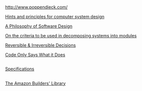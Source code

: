 http://www.poppendieck.com/

[Hints and principles for computer system design](https://www.microsoft.com/en-us/research/uploads/prod/2019/09/Hints-137-short.pdf)

[A Philosophy of Software Design](https://www.amazon.com/Philosophy-Software-Design-John-Ousterhout/dp/1732102201)

[On the criteria to be used in decomposing systems into modules](https://blog.acolyer.org/2016/09/05/on-the-criteria-to-be-used-in-decomposing-systems-into-modules/)

[Reversible & Irreversible Decisions](https://www.bredemeyer.com/whatis.htm)

[Code Only Says What it Does](https://brooker.co.za/blog/2020/06/23/code.html)

##

[Specifications](../System/Specs.md)

##

[The Amazon Builders' Library](https://aws.amazon.com/builders-library/)

